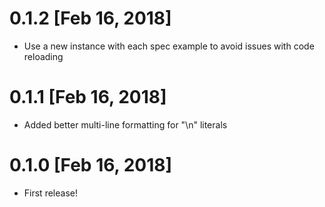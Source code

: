 # 0.1.2 [Feb 16, 2018]

* Use a new instance with each spec example to avoid issues with code reloading

# 0.1.1 [Feb 16, 2018]

* Added better multi-line formatting for "\n" literals

# 0.1.0 [Feb 16, 2018]

* First release!
